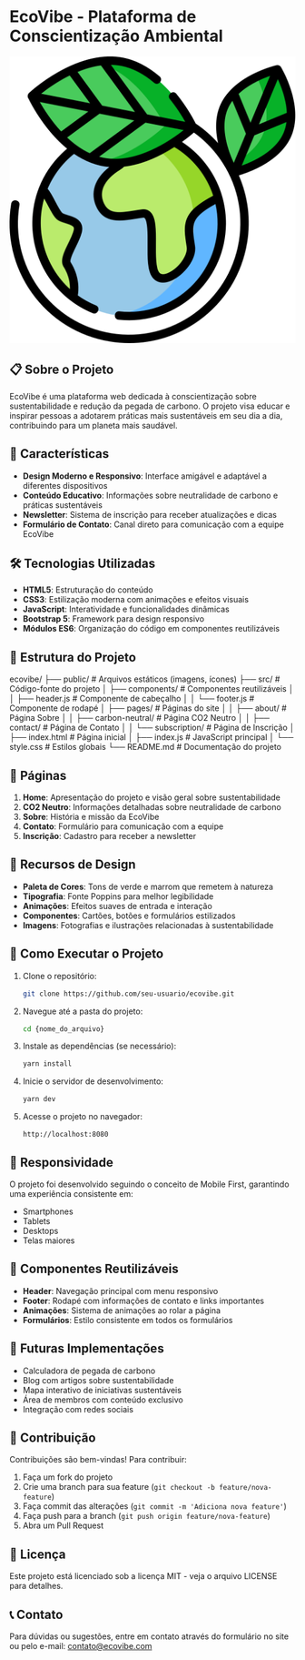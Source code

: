 # EcoVibe - Plataforma de Conscientização Ambiental

![EcoVibe Logo](/public/planet-earth.png)

## 📋 Sobre o Projeto

EcoVibe é uma plataforma web dedicada à conscientização sobre sustentabilidade e redução da pegada de carbono. O projeto visa educar e inspirar pessoas a adotarem práticas mais sustentáveis em seu dia a dia, contribuindo para um planeta mais saudável.

## 🌟 Características

- **Design Moderno e Responsivo**: Interface amigável e adaptável a diferentes dispositivos
- **Conteúdo Educativo**: Informações sobre neutralidade de carbono e práticas sustentáveis
- **Newsletter**: Sistema de inscrição para receber atualizações e dicas
- **Formulário de Contato**: Canal direto para comunicação com a equipe EcoVibe

## 🛠️ Tecnologias Utilizadas

- **HTML5**: Estruturação do conteúdo
- **CSS3**: Estilização moderna com animações e efeitos visuais
- **JavaScript**: Interatividade e funcionalidades dinâmicas
- **Bootstrap 5**: Framework para design responsivo
- **Módulos ES6**: Organização do código em componentes reutilizáveis

## 📂 Estrutura do Projeto 

ecovibe/
├── public/ # Arquivos estáticos (imagens, ícones)
├── src/ # Código-fonte do projeto
│ ├── components/ # Componentes reutilizáveis
│ │ ├── header.js # Componente de cabeçalho
│ │ └── footer.js # Componente de rodapé
│ ├── pages/ # Páginas do site
│ │ ├── about/ # Página Sobre
│ │ ├── carbon-neutral/ # Página CO2 Neutro
│ │ ├── contact/ # Página de Contato
│ │ └── subscription/ # Página de Inscrição
│ ├── index.html # Página inicial
│ ├── index.js # JavaScript principal
│ └── style.css # Estilos globais
└── README.md # Documentação do projeto


## 📄 Páginas

1. **Home**: Apresentação do projeto e visão geral sobre sustentabilidade
2. **CO2 Neutro**: Informações detalhadas sobre neutralidade de carbono
3. **Sobre**: História e missão da EcoVibe
4. **Contato**: Formulário para comunicação com a equipe
5. **Inscrição**: Cadastro para receber a newsletter

## 🎨 Recursos de Design

- **Paleta de Cores**: Tons de verde e marrom que remetem à natureza
- **Tipografia**: Fonte Poppins para melhor legibilidade
- **Animações**: Efeitos suaves de entrada e interação
- **Componentes**: Cartões, botões e formulários estilizados
- **Imagens**: Fotografias e ilustrações relacionadas à sustentabilidade

## 🚀 Como Executar o Projeto

1. Clone o repositório:
   ```bash
   git clone https://github.com/seu-usuario/ecovibe.git
   ```

2. Navegue até a pasta do projeto:
   ```bash
   cd {nome_do_arquivo}
   ```

3. Instale as dependências (se necessário):
   ```bash
   yarn install
   ```

4. Inicie o servidor de desenvolvimento:
   ```bash
   yarn dev
   ```

5. Acesse o projeto no navegador:
   ```
   http://localhost:8080
   ```

## 📱 Responsividade

O projeto foi desenvolvido seguindo o conceito de Mobile First, garantindo uma experiência consistente em:
- Smartphones
- Tablets
- Desktops
- Telas maiores

## 🔄 Componentes Reutilizáveis

- **Header**: Navegação principal com menu responsivo
- **Footer**: Rodapé com informações de contato e links importantes
- **Animações**: Sistema de animações ao rolar a página
- **Formulários**: Estilo consistente em todos os formulários

## 🌱 Futuras Implementações

- Calculadora de pegada de carbono
- Blog com artigos sobre sustentabilidade
- Mapa interativo de iniciativas sustentáveis
- Área de membros com conteúdo exclusivo
- Integração com redes sociais

## 👥 Contribuição

Contribuições são bem-vindas! Para contribuir:

1. Faça um fork do projeto
2. Crie uma branch para sua feature (`git checkout -b feature/nova-feature`)
3. Faça commit das alterações (`git commit -m 'Adiciona nova feature'`)
4. Faça push para a branch (`git push origin feature/nova-feature`)
5. Abra um Pull Request

## 📜 Licença

Este projeto está licenciado sob a licença MIT - veja o arquivo LICENSE para detalhes.

## 📞 Contato

Para dúvidas ou sugestões, entre em contato através do formulário no site ou pelo e-mail: contato@ecovibe.com
